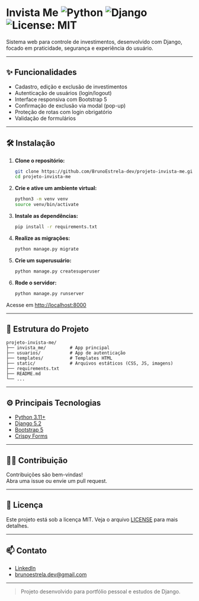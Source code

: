 # Invista Me ![Python](https://img.shields.io/badge/python-3.11%2B-blue) ![Django](https://img.shields.io/badge/django-5.2-green) ![License: MIT](https://img.shields.io/badge/License-MIT-yellow.svg)

Sistema web para controle de investimentos, desenvolvido com Django, focado em praticidade, segurança e experiência do usuário.

---

## ✨ Funcionalidades

- Cadastro, edição e exclusão de investimentos
- Autenticação de usuários (login/logout)
- Interface responsiva com Bootstrap 5
- Confirmação de exclusão via modal (pop-up)
- Proteção de rotas com login obrigatório
- Validação de formulários

---

## 🛠️ Instalação

1. **Clone o repositório:**
   ```bash
   git clone https://github.com/BrunoEstrela-dev/projeto-invista-me.git
   cd projeto-invista-me
   ```

2. **Crie e ative um ambiente virtual:**
   ```bash
   python3 -m venv venv
   source venv/bin/activate
   ```

3. **Instale as dependências:**
   ```bash
   pip install -r requirements.txt
   ```

4. **Realize as migrações:**
   ```bash
   python manage.py migrate
   ```

5. **Crie um superusuário:**
   ```bash
   python manage.py createsuperuser
   ```

6. **Rode o servidor:**
   ```bash
   python manage.py runserver
   ```

Acesse em [http://localhost:8000](http://localhost:8000)

---

## 📁 Estrutura do Projeto

```
projeto-invista-me/
├── invista_me/         # App principal
├── usuarios/           # App de autenticação
├── templates/          # Templates HTML
├── static/             # Arquivos estáticos (CSS, JS, imagens)
├── requirements.txt
├── README.md
└── ...
```

---

## ⚙️ Principais Tecnologias

- [Python 3.11+](https://www.python.org/)
- [Django 5.2](https://www.djangoproject.com/)
- [Bootstrap 5](https://getbootstrap.com/)
- [Crispy Forms](https://django-crispy-forms.readthedocs.io/en/latest/)

---

## 🧑‍💻 Contribuição

Contribuições são bem-vindas!  
Abra uma issue ou envie um pull request.

---

## 📝 Licença

Este projeto está sob a licença MIT. Veja o arquivo [LICENSE](LICENSE) para mais detalhes.

---

## 📫 Contato

- [LinkedIn](https://www.linkedin.com/in/bruno-estrelaa)
- [brunoestrela.dev@gmail.com](mailto:brunoestrela.dev@gmail.com)

---

> Projeto desenvolvido para portfólio pessoal e estudos de Django.